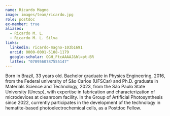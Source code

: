 ```yaml
---
name: Ricardo Magno
image: images/team/ricardo.jpg
role: postdoc
ex-member: true
aliases:
  - Ricardo M. L.
  - Ricardo M. L. Silva
links:
  linkedin: ricardo-magno-103b1691
  orcid: 0000-0001-5108-1179
  google-scholar: OGH_FtcAAAAJ&hl=pt-BR 
  lattes: "0709560787555147"
---
```


Born in Brazil, 33 years old. Bachelor graduate in Physics Engineering, 2016, from the Federal university of São Carlos (UFSCar) and Ph.D. graduate in Materials Science and Technology, 2023, from the São Paulo State University (Unesp), with expertise in fabrication and characterization of microdevices at cleanroom facility. In the Group of Artificial Photosynthesis since 2022, currently participates in the development of the technology in hematite-based photoelectrochemical cells, as a Postdoc Fellow. 
